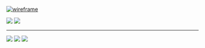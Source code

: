 [![wireframe](https://user-images.githubusercontent.com/56437/227197828-97dea59d-8fdd-4865-afb5-184abd294bad.png)](https://craigerskine.com/)

[![](https://img.shields.io/badge/website-white?logo=html5)](https://craigerskine.com/)
[![](https://img.shields.io/badge/resume-white?logo=readme)](https://craigerskine.com/resume/)

***

[![](https://img.shields.io/badge/ux-designer-tomato?logo=sketch)](https://craigerskine.com/)
[![](https://img.shields.io/badge/guitar-nerd-tomato?logo=apple-music)](https://craigerskine.com/)
![](https://img.shields.io/badge/biological-realist-tomato?logo=about.me)
